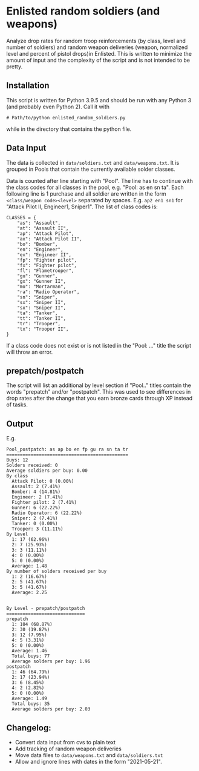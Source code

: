 # Enlisted random soldiers (and weapons)

Analyze drop rates for random troop reinforcements (by class, level and number of soldiers) and random weapon deliveries (weapon, normalized level and percent of pistol drops)in Enlisted. This is written to minimize the amount of input and the complexity of the script and is not intended to be pretty.

## Installation

This script is written for Python 3.9.5 and should be run with any Python 3 (and probably even Python 2). Call it with

```
# Path/to/python enlisted_random_soldiers.py
```
while in the directory that contains the python file.


## Data Input

The data is collected in `data/soldiers.txt` and `data/weapons.txt`. It is grouped in Pools that contain the currently available solder classes.

Data is counted after line starting with "Pool". The line has to continue with the class codes for all classes in the pool, e.g. "Pool: as en sn ta". Each following line is 1 purchase and all soldier are written in the form `<class/weapon code><level>` separated by spaces. E.g. `ap2 en1 sn1` for "Attack Pilot II, Engineer1, Sniper1". The list of class codes is:

```
CLASSES = {
    "as": "Assault",
    "at": "Assault II",
    "ap": "Attack Pilot",
    "ax": "Attack Pilot II",
    "bo": "Bomber",
    "en": "Engineer",
    "ex": "Engineer II",
    "fp": "Fighter pilot",
    "fx": "Fighter pilot",
    "fl": "Flametrooper",
    "gu": "Gunner",
    "gx": "Gunner II",
    "mo": "Mortarman",
    "ra": "Radio Operator",
    "sn": "Sniper",
    "sx": "Sniper II",
    "sx": "Sniper II",
    "ta": "Tanker",
    "tt": "Tanker II",
    "tr": "Trooper",
    "tx": "Trooper II",
}
```

If a class code does not exist or is not listed in the "Pool: ..." title the script will throw an error.

## prepatch/postpatch

The script will list an additional by level section if "Pool.." titles contain the words "prepatch" and/or "postpatch". This was used to see differences in drop rates after the change that you earn bronze cards through XP instead of tasks.

## Output

E.g.

```
Pool_postpatch: as ap bo en fp gu ra sn ta tr
=============================================
Buys: 12
Solders received: 0
Average soldiers per buy: 0.00
By class
  Attack Pilot: 0 (0.00%)
  Assault: 2 (7.41%)
  Bomber: 4 (14.81%)
  Engineer: 2 (7.41%)
  Fighter pilot: 2 (7.41%)
  Gunner: 6 (22.22%)
  Radio Operator: 6 (22.22%)
  Sniper: 2 (7.41%)
  Tanker: 0 (0.00%)
  Trooper: 3 (11.11%)
By Level
  1: 17 (62.96%)
  2: 7 (25.93%)
  3: 3 (11.11%)
  4: 0 (0.00%)
  5: 0 (0.00%)
  Average: 1.48
By number of solders received per buy
  1: 2 (16.67%)
  2: 5 (41.67%)
  3: 5 (41.67%)
  Average: 2.25


By Level - prepatch/postpatch
=============================
prepatch
  1: 104 (68.87%)
  2: 30 (19.87%)
  3: 12 (7.95%)
  4: 5 (3.31%)
  5: 0 (0.00%)
  Average: 1.46
  Total buys: 77
  Average solders per buy: 1.96
postpatch
  1: 46 (64.79%)
  2: 17 (23.94%)
  3: 6 (8.45%)
  4: 2 (2.82%)
  5: 0 (0.00%)
  Average: 1.49
  Total buys: 35
  Average solders per buy: 2.03
```

## Changelog:

* Convert data input from cvs to plain text
* Add tracking of random weapon deliveries
* Move data files to `data/weapons.txt` and `data/soldiers.txt`
* Allow and ignore lines with dates in the form "2021-05-21".